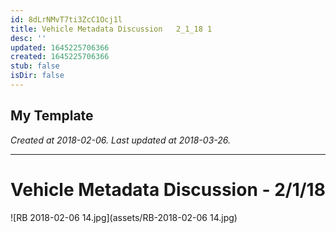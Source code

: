 ```yaml
---
id: 8dLrNMvT7ti3ZcC1Ocj1l
title: Vehicle Metadata Discussion   2_1_18 1
desc: ''
updated: 1645225706366
created: 1645225706366
stub: false
isDir: false
---
```

My Template
---

_Created at 2018-02-06._
_Last updated at 2018-03-26._




---

# Vehicle Metadata Discussion - 2/1/18


![RB 2018-02-06 14.jpg](assets/RB-2018-02-06 14.jpg)

